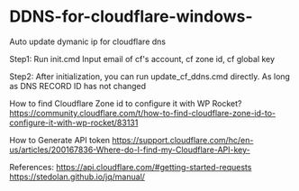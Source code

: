 # DDNS-for-cloudflare-windows-
Auto update dymanic ip for cloudflare dns

Step1:
Run init.cmd
Input email of cf's account, cf zone id, cf global key

Step2:
After initialization, you can run update_cf_ddns.cmd directly.
As long as DNS RECORD ID has not changed

How to find Cloudflare Zone id to configure it with WP Rocket?
https://community.cloudflare.com/t/how-to-find-cloudflare-zone-id-to-configure-it-with-wp-rocket/83131

How to Generate API token
https://support.cloudflare.com/hc/en-us/articles/200167836-Where-do-I-find-my-Cloudflare-API-key-

References:
https://api.cloudflare.com/#getting-started-requests
https://stedolan.github.io/jq/manual/
